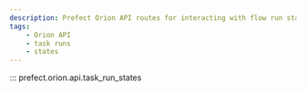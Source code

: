 ```yaml
---
description: Prefect Orion API routes for interacting with flow run states objects.
tags:
    - Orion API
    - task runs
    - states
---
```


::: prefect.orion.api.task_run_states
